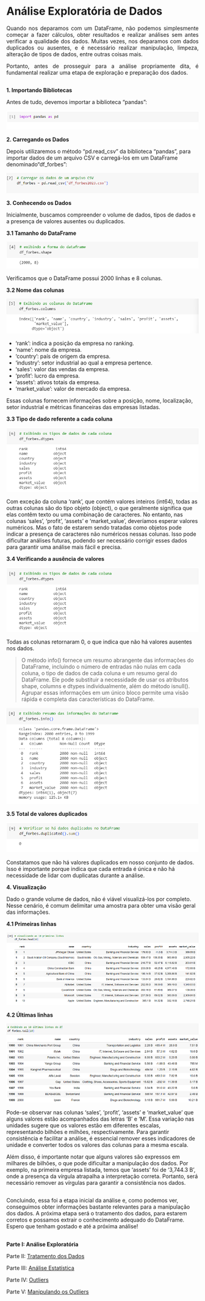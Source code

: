 # Análise Exploratória de Dados

<div align="justify">
  
Quando nos deparamos com um DataFrame, não podemos simplesmente começar a fazer cálculos, obter resultados e realizar análises sem antes verificar a qualidade dos dados. Muitas vezes, nos deparamos com dados duplicados ou ausentes, e é necessário realizar manipulação, limpeza, alteração de tipos de dados, entre outras coisas mais.

Portanto, antes de prosseguir para a análise propriamente dita, é fundamental realizar uma etapa de exploração e preparação dos dados.

</div>

## 

**1. Importando Bibliotecas**

Antes de tudo, devemos importar a biblioteca “pandas”:

![](imagens/analise_exp/import.png)

**2. Carregando os Dados**

Depois utilizaremos o método “pd.read_csv” da biblioteca “pandas”, para importar dados de um arquivo CSV e carregá-los em um DataFrame denominado“df_forbes”:

![](imagens/analise_exp/pd.read.png)


**3. Conhecendo os Dados**
   
Inicialmente, buscamos compreender o volume de dados, tipos de dados e a presença de valores ausentes ou duplicados.

  **3.1 Tamanho do DataFrame**

![](imagens/analise_exp/shape.png)

Verificamos que o DataFrame possui 2000 linhas e 8 colunas.

  **3.2 Nome das colunas**

![](imagens/analise_exp/columns.png)

- ‘rank’: indica a posição da empresa no ranking.
- ‘name’: nome da empresa.
- ‘country’: país de origem da empresa.
- ‘industry’: setor industrial ao qual a empresa pertence.
- ‘sales’: valor das vendas da empresa.
- ‘profit’: lucro da empresa.
- ‘assets’: ativos totais da empresa.
- ‘market_value’: valor de mercado da empresa.
  
Essas colunas fornecem informações sobre a posição, nome, localização, setor industrial e métricas financeiras das empresas listadas.

  **3.3 Tipo de dado referente a cada coluna**

![](imagens/analise_exp/dtypes.png)

Com exceção da coluna ‘rank’, que contém valores inteiros (int64), todas as outras colunas são do tipo objeto (object), o que geralmente significa que elas contêm texto ou uma combinação de caracteres. No entanto, nas colunas ‘sales’, ‘profit’, ‘assets’ e ‘market_value’, deveríamos esperar valores numéricos. Mas o fato de estarem sendo tratadas como objetos pode indicar a presença de caracteres não numéricos nessas colunas. Isso pode dificultar análises futuras, podendo ser necessário corrigir esses dados para garantir uma análise mais fácil e precisa.

  **3.4 Verificando a ausência de valores**

![](imagens/analise_exp/isnull.png)

Todas as colunas retornaram 0, o que indica que não há valores ausentes nos dados.

> O método info() fornece um resumo abrangente das informações do DataFrame, incluindo o número de entradas não nulas em cada coluna, o tipo de dados de cada coluna e um resumo geral do DataFrame. Ele pode substituir a necessidade de usar os atributos shape, columns e dtypes individualmente, além do método isnull(). Agrupar essas informações em um único bloco permite uma visão rápida e completa das características do DataFrame.

![](imagens/analise_exp/info.png)

  **3.5 Total de valores duplicados**

![](imagens/analise_exp/duplicated.png)

Constatamos que não há valores duplicados em nosso conjunto de dados. Isso é importante porque indica que cada entrada é única e não há necessidade de lidar com duplicatas durante a análise.

**4. Visualização**
   
Dado o grande volume de dados, não é viável visualizá-los por completo. Nesse cenário, é comum delimitar uma amostra para obter uma visão geral das informações.

  **4.1 Primeiras linhas**

![](imagens/analise_exp/head.png)

  **4.2 Últimas linhas**

![](imagens/analise_exp/tail.png)

Pode-se observar nas colunas ‘sales’, ‘profit’, ‘assets’ e ‘market_value’ que alguns valores estão acompanhados das letras ‘B’ e ‘M’. Essa variação nas unidades sugere que os valores estão em diferentes escalas, representando bilhões e milhões, respectivamente. Para garantir consistência e facilitar a análise, é essencial remover esses indicadores de unidade e converter todos os valores das colunas para a mesma escala.

Além disso, é importante notar que alguns valores são expressos em milhares de bilhões, o que pode dificultar a manipulação dos dados. Por exemplo, na primeira empresa listada, temos que ‘assets’ foi de ‘3,744.3 B’, onde a presença da vírgula atrapalha a interpretação correta. Portanto, será necessário remover as vírgulas para garantir a consistência nos dados.

##

Concluindo, essa foi a etapa inicial da análise e, como podemos ver, conseguimos obter informações bastante relevantes para a manipulação dos dados. A próxima etapa será o tratamento dos dados, para estarem corretos e possamos extrair o conhecimento adequado do DataFrame. Espero que tenham gostado e até a próxima análise!

</div>

##

**Parte I: Análise Exploratória**

Parte II: [Tratamento dos Dados](tratamento.md)

Parte III: [Análise Estatística](estatistica.md)

Parte IV: [Outliers](outliers.md)

Parte V: [Manipulando os Outliers](manipulacao_outliers.md)
